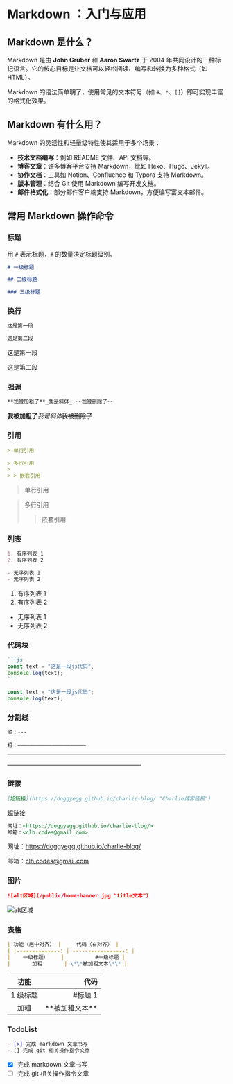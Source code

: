 # Markdown ：入门与应用

## Markdown 是什么？

Markdown 是由 **John Gruber** 和 **Aaron Swartz** 于 2004 年共同设计的一种标记语言。它的核心目标是让文档可以轻松阅读、编写和转换为多种格式（如 HTML）。

Markdown 的语法简单明了，使用常见的文本符号（如 `#`、`*`、`[]`）即可实现丰富的格式化效果。

## Markdown 有什么用？

Markdown 的灵活性和轻量级特性使其适用于多个场景：

- **技术文档编写**：例如 README 文件、API 文档等。
- **博客文章**：许多博客平台支持 Markdown，比如 Hexo、Hugo、Jekyll。
- **协作文档**：工具如 Notion、Confluence 和 Typora 支持 Markdown。
- **版本管理**：结合 Git 使用 Markdown 编写开发文档。
- **邮件格式化**：部分邮件客户端支持 Markdown，方便编写富文本邮件。

## 常用 Markdown 操作命令

### **标题**

用 `#` 表示标题，`#` 的数量决定标题级别。

```markdown
# 一级标题

## 二级标题

### 三级标题
```

### **换行**

```markdown
这是第一段

这是第二段
```

这是第一段

这是第二段

###

### **强调**

```markdown
**我被加粗了**_我是斜体_ ~~我被删除了~~
```

**我被加粗了**_我是斜体_~~我被删除了~~

### **引用**

```markdown
> 单行引用

> 多行引用
>
> > 嵌套引用
```

> 单行引用

> 多行引用
>
> > 嵌套引用

### **列表**

```markdown
1. 有序列表 1
2. 有序列表 2

- 无序列表 1
- 无序列表 2
```

1. 有序列表 1
2. 有序列表 2

- 无序列表 1
- 无序列表 2

### **代码块**

````markdown
```js
const text = "这是一段js代码";
console.log(text);
```
````

```js
const text = "这是一段js代码";
console.log(text);
```

### **分割线**

```markdown
细：---

粗：——————————————————————
```

---

——————————————————————

### **链接**

```markdown
[超链接](https://doggyegg.github.io/charlie-blog/ "Charlie博客链接")
```

[超链接](https://doggyegg.github.io/charlie-blog/ "Charlie博客链接")

```markdown
网址：<https://doggyegg.github.io/charlie-blog/>
邮箱：<clh.codes@gmail.com>
```

网址：<https://doggyegg.github.io/charlie-blog/>

邮箱：<clh.codes@gmail.com>

### **图片**

```markdown
![alt区域](/public/home-banner.jpg "title文本")
```

![alt区域](/public/home-banner.jpg "title 文本")

### **表格**

```markdown
| 功能（居中对齐） |     代码（右对齐） |
| :--------------: | -----------------: |
|    一级标题）    |          #一级标题 |
|       加粗       | \*\*被加粗文本\*\* |
```

|   功能   |               代码 |
| :------: | -----------------: |
| 1 级标题 |            #标题 1 |
|   加粗   | \*\*被加粗文本\*\* |

### **TodoList**

```markdown
- [x] 完成 markdown 文章书写
- [] 完成 git 相关操作指令文章
```

- [x] 完成 markdown 文章书写
- [ ] 完成 git 相关操作指令文章
